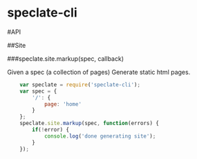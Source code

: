 # speclate-cli


#API

##Site

###speclate.site.markup(spec, callback)

Given a spec (a collection of pages) Generate static html pages.


```js
    var speclate = require('speclate-cli');
    var spec = {
        '/': {
            page: 'home'
        }
    };
    speclate.site.markup(spec, function(errors) {
        if(!error) {
            console.log('done generating site');
        }
    });
```
